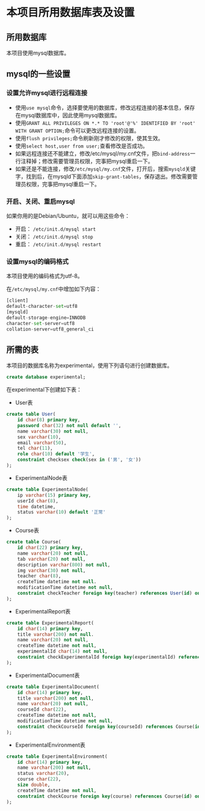 # 本项目所用数据库表及设置

## 所用数据库

本项目使用mysql数据库。

## mysql的一些设置

### 设置允许mysql进行远程连接

- 使用```use mysql```命令，选择要使用的数据库，修改远程连接的基本信息，保存在mysql数据库中，因此使用mysql数据库。
- 使用```GRANT ALL PRIVILEGES ON *.* TO 'root'@'%' IDENTIFIED BY 'root' WITH GRANT OPTION;```命令可以更改远程连接的设置。
- 使用```flush privileges;```命令刷新刚才修改的权限，使其生效。
- 使用```select host,user from user;```查看修改是否成功。
- 如果远程连接还不能建立，修改/etc/mysql/my.cnf文件，把```bind-address```一行注释掉；修改需要管理员权限，完事把mysql重启一下。
- 如果还是不能连接，修改```/etc/mysql/my.cnf```文件，打开后，搜索```mysqld```关键字，找到后，在mysqld下面添加```skip-grant-tables```，保存退出。修改需要管理员权限，完事把mysql重启一下。

### 开启、关闭、重启mysql

如果你用的是Debian/Ubuntu，就可以用这些命令：

- 开启：         ```/etc/init.d/mysql start```
- 关闭：         ```/etc/init.d/mysql stop```
- 重启：         ```/etc/init.d/mysql restart```

### 设置mysql的编码格式

本项目使用的编码格式为utf-8。

在```/etc/mysql/my.cnf```中增加如下内容：

```python
[client]
default-character-set=utf8
[mysqld]
default-storage-engine=INNODB
character-set-server=utf8
collation-server=utf8_general_ci
```

## 所需的表

本项目的数据库名称为experimental，使用下列语句进行创建数据库。

```sql
create database experimental;
```

在experimental下创建如下表：

- User表

```sql
create table User(
	id char(8) primary key,
    password char(32) not null default '',
    name varchar(30) not null,
    sex varchar(10),
    email varchar(50),
    tel char(11),
    role char(10) default '学生',
    constraint checksex check(sex in ('男', '女'))
);
```

- ExperimentalNode表

```sql
create table ExperimentalNode(
	ip varchar(15) primary key,
    userId char(8),
    time datetime,
    status varchar(10) default '正常'
);
```

- Course表

```sql
create table Course(
	id char(22) primary key,
    name varchar(20) not null,
    tab varchar(20) not null,
    description varchar(800) not null,
    img varchar(30) not null,
    teacher char(8),
    createTime datetime not null.
    modificationTime datetime not null,
    constraint checkTeacher foreign key(teacher) references User(id) on update cascade
);
```

- ExperimentalReport表

```sql
create table ExperimentalReport(
	id char(14) primary key,
    title varchar(200) not null.
    name varchar(20) not null,
    createTime datetime not null,
    experimentalId char(14) not null,
    constraint checkExperimentalId foreign key(experimentalId) references ExperimentalDocument(id) on update cascade on delete cascade
);
```

- ExperimentalDocument表

```sql
create table ExperimentalDocument(
	id char(14) primary key,
    title varchar(200) not null,
    name varchar(20) not null,
    courseId char(22),
    createTime datetime not null,
    modificationTime datetime not null,
    constraint checkCourseId foreign key(courseId) references Course(id) on delete cascade on update cascade
);
```

- ExperimentalEnvironment表

```sql
create table ExperimentalEnvironment(
	id char(14) primary key,
    name varchar(200) not null,
    status varchar(20),
    course char(22),
    size double,
    createTime datetime not null,
    constraint checkCourse foreign key(course) references Course(id) on update cascade
);
```